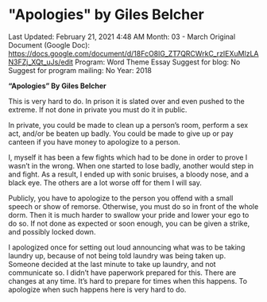 # "Apologies" by Giles Belcher

Last Updated: February 21, 2021 4:48 AM
Month: 03 - March
Original Document (Google Doc): https://docs.google.com/document/d/18FcO8lG_ZT7QRCWrkC_rzIEXuMlzLAN3FZj_XQt_uJs/edit
Program: Word Theme Essay
Suggest for blog: No
Suggest for program mailing: No
Year: 2018

**“Apologies” By Giles Belcher**

This is very hard to do. In prison it is slated over and even pushed to the extreme. If not done in private you must do it in public.

In private, you could be made to clean up a person’s room, perform a sex act, and/or be beaten up badly. You could be made to give up or pay canteen if you have money to apologize to a person.

I, myself it has been a few fights which had to be done in order to prove I wasn’t in the wrong. When one started to lose badly, another would step in and fight. As a result, I ended up with sonic bruises, a bloody nose, and a black eye. The others are a lot worse off for them I will say.

Publicly, you have to apologize to the person you offend with a small speech or show of remorse. Otherwise, you must do so in front of the whole dorm. Then it is much harder to swallow your pride and lower your ego to do so. If not done as expected or soon enough, you can be given a strike, and possibly locked down.

I apologized once for setting out loud announcing what was to be taking laundry up, because of not being told laundry was being taken up. Someone decided at the last minute to take up laundry, and not communicate so. I didn’t have paperwork prepared for this. There are changes at any time. It’s hard to prepare for times when this happens. To apologize when such happens here is very hard to do.